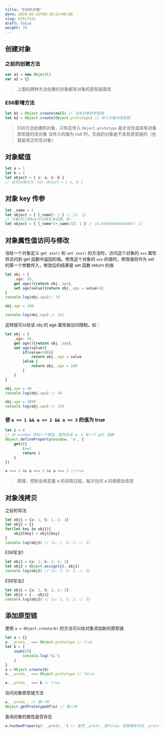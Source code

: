 ```yaml
---
title: "ES6的对象"
date: 2020-05-25T08:18:51+08:00
slug: b25cf121
draft: false
weight: 70
---
```


## 创建对象

### 之前的创建方法

```js
var a1 = new Object()
var a2 = {}
```

> 上面的两种方法创建的对象都有对象的原型链属性

### ES6新增方法

```js
let b1 = Object.create(null) // 没有对象的原型链
let b2 = Object.create(Object.prototype) // 传入对象的原型链
```

> ES6方法创建的对象，只有在传入 `Object.prototype` 是才会生成具有对象原型链的空对象
> 当传入的值为 null 时，生成的对象是不具有原型链的（也就是真正的空对象）

## 对象赋值

```js
let a = 1
let b = 2
let object = { a: a, b: b }
// 也可以简化为：let object = { a, b }
```

## 对象 key 传参

```js
let _name = 2
let object = { [_name]: 1 } // {2: 1}
// 对象中[]的key可以做复杂运算，如：
let object = { [_name*2+_name/3]: 1 } // {4.666666666666667: 1}
```

## 对象属性值访问与修改

当给一个对象定义 `get xxx()` 和 `set xxx()` 的方法时，访问这个对象的 `xxx` 属性将访问到 get 函数中返回的值。修改这个对象的 `xxx` 的值时，修改值将作为 set 的第一个参数传入，修改后的结果是 set 函数 return 的值

```js
let obj = {
    _age: 16,
    get age(){return obj._age},
    set age(value){return obj._age = value+1}
}
console.log(obj.age)// 16

obj.age = 100

console.log(obj.age) // 101
```

这样就可以给该 obj 的 age 属性做访问限制，如：

```js
let obj = {
    _age: 16,
    get age(){return obj._age},
    set age(value){
        if(value<100){
            return obj._age = value
        }else {
            return obj._age = 100
        }
    }
}

obj.age = 40
console.log(obj.age) // 40

obj.age = 1000
console.log(obj.age) // 100
```

### 使 `a == 1 && a == 2 && a == 3` 的值为 true

```js
let i = 0
// 给 window 添加一个属性，属性名是 a，a 有一个 get 函数
Object.defineProperty(window, 'a', {
    get(){
        i+=1
        return i
    }
})

a === 1 && a === 2 && a === 3 //true
```

> 原理，控制全局变量 a 的读取过程，每次访问 a 的值都会改变

## 对象浅拷贝

之前的写法

```js
let obj1 = {a: 1, b: 2, c: 3}
let obj2 = {}
for(let key in obj1){
    obj2[key] = obj1[key]
}
console.log(obj2) // {a: 1, b: 2, c: 3}
```

ES6写法1

```js
let obj1 = {a: 1, b: 2, c: 3}
let obj2 = Object.assign({}, obj1)
console.log(obj2) // {a: 1, b: 2, c: 3}
```

ES6写法2

```js
let obj1 = {a: 1, b: 2, c: 3}
let obj2 = {...obj1}
console.log(obj2) // {a: 1, b: 2, c: 3}
```

## 添加原型链

使用 `a = Object.create(b)` 的方法可以给对象添加新的原型链

```js
let a = {}
a.__proto__ === Object.prototype // true
let b = {
    sayHi(){
        console.log('hi')
    }
}
a = Object.create(b)
a.__proto__ === Object.prototype // false

a.__proto__ === b // true
```

访问对象原型链方法

```js
a.__proto__ // 第一种
Object.getPrototypeOf(a) // 第二种
```

查询对象的属性是否存在

```js
a.hasOwnProperty('__proto__') // 虽然__proto__是false，但是确实存在__proto__
```